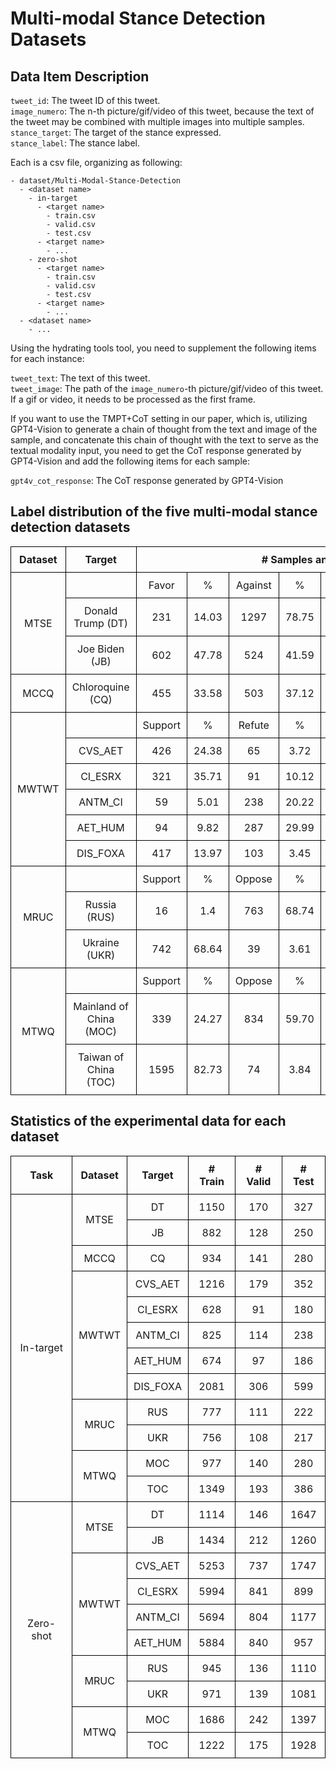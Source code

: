 # Multi-modal Stance Detection Datasets

## Data Item Description

`tweet_id`: The tweet ID of this tweet. \
`image_numero`: The n-th picture/gif/video of this tweet, because the text of the tweet may be combined with multiple images into multiple samples. \
`stance_target`: The target of the stance expressed. \
`stance_label`: The stance label.

Each is a csv file, organizing as following:
```
- dataset/Multi-Modal-Stance-Detection
  - <dataset name>
    - in-target
      - <target name>
        - train.csv
        - valid.csv
        - test.csv
      - <target name>
        - ...
    - zero-shot
      - <target name>
        - train.csv
        - valid.csv
        - test.csv
      - <target name>
        - ...
  - <dataset name>
    - ...
```

Using the hydrating tools tool, you need to supplement the following items for each instance:

`tweet_text`: The text of this tweet. \
`tweet_image`: The path of the `image_numero`-th picture/gif/video of this tweet. If a gif or video, it needs to be processed as the first frame.

If you want to use the TMPT+CoT setting in our paper, which is, utilizing GPT4-Vision to generate a chain of thought from the text and image of the sample, and concatenate this chain of thought with the text to serve as the textual modality input, you need to get the CoT response generated by GPT4-Vision and add the following items for each sample:

`gpt4v_cot_response`: The CoT response generated by GPT4-Vision

<!DOCTYPE html>
<html>
<head>
    <style>
        table {
            width: 100%;
            border-collapse: collapse;
        }
        th, td {
            border: 1px solid black;
            padding: 10px;
            text-align: center;
        }
    </style>
</head>

<body>

<h2>Label distribution of the five multi-modal stance detection datasets</h2>

<table>
  <tr>
    <th>Dataset</th>
    <th>Target</th>
    <th colspan="9"> # Samples and Proportion of Labels</th>
  </tr>
  <tr>
    <td rowspan="3">MTSE</td>
    <td></td>
    <td>Favor</td>
    <td>%</td>
    <td>Against</td>
    <td>%</td>
    <td>Neutral</td>
    <td>%</td>
    <td>-</td>
    <td>-</td>
    <td>Total</td>
  </tr>
  <tr>
    <td>Donald Trump (DT)</td>
    <td>231</td>
    <td>14.03</td>
    <td>1297</td>
    <td>78.75</td>
    <td>119</td>
    <td>7.23</td>
    <td>-</td>
    <td>-</td>
    <td>1647</td>
  </tr>
  <tr>
    <td>Joe Biden (JB)</td>
    <td>602</td>
    <td>47.78</td>
    <td>524</td>
    <td>41.59</td>
    <td>134</td>
    <td>10.63</td>
    <td>-</td>
    <td>-</td>
    <td>1260</td>
  </tr>
  <tr>
    <td>MCCQ</td>
    <td>Chloroquine (CQ)</td>
    <td>455</td>
    <td>33.58</td>
    <td>503</td>
    <td>37.12</td>
    <td>397</td>
    <td>29.30</td>
    <td>-</td>
    <td>-</td>
    <td>1355</td>
  </tr>
  <tr>
    <td rowspan="6">MWTWT</td>
    <td></td>
    <td>Support</td>
    <td>%</td>
    <td>Refute</td>
    <td>%</td>
    <td>Comment</td>
    <td>%</td>
    <td>Unrelated</td>
    <td>%</td>
    <td>Total</td>
  </tr>
  <tr>
    <td>CVS_AET</td>
    <td>426</td>
    <td>24.38</td>
    <td>65</td>
    <td>3.72</td>
    <td>866</td>
    <td>49.57</td>
    <td>390</td>
    <td>22.32</td>
    <td>1747</td>
  </tr>
  <tr>
    <td>CI_ESRX</td>
    <td>321</td>
    <td>35.71</td>
    <td>91</td>
    <td>10.12</td>
    <td>298</td>
    <td>33.15</td>
    <td>189</td>
    <td>21.02</td>
    <td>899</td>
  </tr>
  <tr>
    <td>ANTM_CI</td>
    <td>59</td>
    <td>5.01</td>
    <td>238</td>
    <td>20.22</td>
    <td>306</td>
    <td>26.00</td>
    <td>574</td>
    <td>48.77</td>
    <td>1177</td>
  </tr>
  <tr>
    <td>AET_HUM</td>
    <td>94</td>
    <td>9.82</td>
    <td>287</td>
    <td>29.99</td>
    <td>267</td>
    <td>27.90</td>
    <td>309</td>
    <td>32.29</td>
    <td>957</td>
  </tr>
  <tr>
    <td>DIS_FOXA</td>
    <td>417</td>
    <td>13.97</td>
    <td>103</td>
    <td>3.45</td>
    <td>1504</td>
    <td>50.37</td>
    <td>962</td>
    <td>32.22</td>
    <td>2986</td>
  </tr>
  <tr>
    <td rowspan="3">MRUC</td>
    <td></td>
    <td>Support</td>
    <td>%</td>
    <td>Oppose</td>
    <td>%</td>
    <td>Neutral</td>
    <td>%</td>
    <td>-</td>
    <td>-</td>
    <td>Total</td>
  </tr>
  <tr>
    <td>Russia (RUS)</td>
    <td>16</td>
    <td>1.4</td>
    <td>763</td>
    <td>68.74</td>
    <td>331</td>
    <td>29.82</td>
    <td>-</td>
    <td>-</td>
    <td>1110</td>
  </tr>
  <tr>
    <td>Ukraine (UKR)</td>
    <td>742</td>
    <td>68.64</td>
    <td>39</td>
    <td>3.61</td>
    <td>300</td>
    <td>27.75</td>
    <td>-</td>
    <td>-</td>
    <td>1081</td>
  </tr>
  <tr>
    <td rowspan="3">MTWQ</td>
    <td></td>
    <td>Support</td>
    <td>%</td>
    <td>Oppose</td>
    <td>%</td>
    <td>Neutral</td>
    <td>%</td>
    <td>-</td>
    <td>-</td>
    <td>Total</td>
  </tr>
  <tr>
    <td>Mainland of China (MOC)</td>
    <td>339</td>
    <td>24.27</td>
    <td>834</td>
    <td>59.70</td>
    <td>224</td>
    <td>16.03</td>
    <td>-</td>
    <td>-</td>
    <td>1397</td>
  </tr>
  <tr>
    <td>Taiwan of China (TOC)</td>
    <td>1595</td>
    <td>82.73</td>
    <td>74</td>
    <td>3.84</td>
    <td>259</td>
    <td>13.43</td>
    <td>-</td>
    <td>-</td>
    <td>1928</td>
  </tr>
</table>

</body>
</html>

<!DOCTYPE html>
<html>
<head>
    <style>
        table {
            width: 100%;
            border-collapse: collapse;
        }
        th, td {
            border: 1px solid black;
            padding: 10px;
            text-align: center;
        }
    </style>
</head>
<body>

<h2>Statistics of the experimental data for each dataset</h2>

<table>
  <tr>
    <th>Task</th>
    <th>Dataset</th>
    <th>Target</th>
    <th># Train</th>
    <th># Valid</th>
    <th># Test</th>
  </tr>
  <tr>
    <td rowspan="12">In-target</td>
    <td rowspan="2">MTSE</td>
    <td>DT</td>
    <td>1150</td>
    <td>170</td>
    <td>327</td>
  </tr>
  <tr>
    <td>JB</td>
    <td>882</td>
    <td>128</td>
    <td>250</td>
  </tr>
  <tr>
    <td>MCCQ</td>
    <td>CQ</td>
    <td>934</td>
    <td>141</td>
    <td>280</td>
  </tr>
  <tr>
    <td rowspan="5">MWTWT</td>
    <td>CVS_AET</td>
    <td>1216</td>
    <td>179</td>
    <td>352</td>
  </tr>
  <tr>
    <td>CI_ESRX</td>
    <td>628</td>
    <td>91</td>
    <td>180</td>
  </tr>
  <tr>
    <td>ANTM_CI</td>
    <td>825</td>
    <td>114</td>
    <td>238</td>
  </tr>
  <tr>
    <td>AET_HUM</td>
    <td>674</td>
    <td>97</td>
    <td>186</td>
  </tr>
  <tr>
    <td>DIS_FOXA</td>
    <td>2081</td>
    <td>306</td>
    <td>599</td>
  </tr>
  <tr>
    <td rowspan="2">MRUC</td>
    <td>RUS</td>
    <td>777</td>
    <td>111</td>
    <td>222</td>
  </tr>
  <tr>
    <td>UKR</td>
    <td>756</td>
    <td>108</td>
    <td>217</td>
  </tr>
  <tr>
    <td rowspan="2">MTWQ</td>
    <td>MOC</td>
    <td>977</td>
    <td>140</td>
    <td>280</td>
  </tr>
  <tr>
    <td>TOC</td>
    <td>1349</td>
    <td>193</td>
    <td>386</td>
  </tr>
  <tr>
    <td rowspan="10">Zero-shot</td>
    <td rowspan="2">MTSE</td>
    <td>DT</td>
    <td>1114</td>
    <td>146</td>
    <td>1647</td>
  </tr>
  <tr>
    <td>JB</td>
    <td>1434</td>
    <td>212</td>
    <td>1260</td>
  </tr>
  <tr>
    <td rowspan="4">MWTWT</td>
    <td>CVS_AET</td>
    <td>5253</td>
    <td>737</td>
    <td>1747</td>
  </tr>
  <tr>
    <td>CI_ESRX</td>
    <td>5994</td>
    <td>841</td>
    <td>899</td>
  </tr>
  <tr>
    <td>ANTM_CI</td>
    <td>5694</td>
    <td>804</td>
    <td>1177</td>
  </tr>
  <tr>
    <td>AET_HUM</td>
    <td>5884</td>
    <td>840</td>
    <td>957</td>
  </tr>
  <tr>
    <td rowspan="2">MRUC</td>
    <td>RUS</td>
    <td>945</td>
    <td>136</td>
    <td>1110</td>
  </tr>
  <tr>
    <td>UKR</td>
    <td>971</td>
    <td>139</td>
    <td>1081</td>
  </tr>
  <tr>
    <td rowspan="2">MTWQ</td>
    <td>MOC</td>
    <td>1686</td>
    <td>242</td>
    <td>1397</td>
  </tr>
  <tr>
    <td>TOC</td>
    <td>1222</td>
    <td>175</td>
    <td>1928</td>
  </tr>
</table>

</body>
</html>
